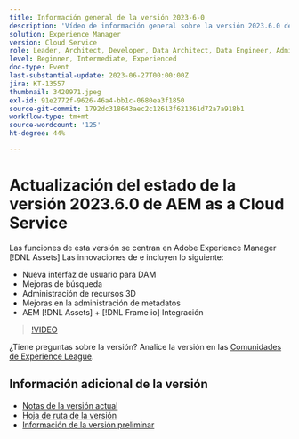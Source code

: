 ```yaml
---
title: Información general de la versión 2023-6-0
description: 'Vídeo de información general sobre la versión 2023.6.0 de Adobe Experience Manager as a Cloud Service Las funciones de esta versión se centran en las innovaciones de Experience Manager Assets AEM e incluyen lo siguiente: Nueva interfaz de usuario para mejoras en la búsqueda de DAM Administración de recursos 3D Administración de metadatos Mejoras de la gestión de recursos 3D [!DNL Assets] + [!DNL Frame io]  Integración'
solution: Experience Manager
version: Cloud Service
role: Leader, Architect, Developer, Data Architect, Data Engineer, Admin, User
level: Beginner, Intermediate, Experienced
doc-type: Event
last-substantial-update: 2023-06-27T00:00:00Z
jira: KT-13557
thumbnail: 3420971.jpeg
exl-id: 91e2772f-9626-46a4-bb1c-0680ea3f1850
source-git-commit: 1792dc318643aec2c12613f621361d72a7a918b1
workflow-type: tm+mt
source-wordcount: '125'
ht-degree: 44%

---
```


# Actualización del estado de la versión 2023.6.0 de AEM as a Cloud Service


Las funciones de esta versión se centran en Adobe Experience Manager [!DNL Assets] Las innovaciones de e incluyen lo siguiente:

* Nueva interfaz de usuario para DAM
* Mejoras de búsqueda
* Administración de recursos 3D
* Mejoras en la administración de metadatos
* AEM [!DNL Assets] + [!DNL Frame io] Integración

>[!VIDEO](https://video.tv.adobe.com/v/3420971/?learn=on)


¿Tiene preguntas sobre la versión?  Analice la versión en las [Comunidades de Experience League](https://adobe.ly/444zA4U).

## Información adicional de la versión

* [Notas de la versión actual](https://experienceleague.adobe.com/docs/experience-manager-cloud-service/content/release-notes/home.html?lang=es)
* [Hoja de ruta de la versión](https://experienceleague.adobe.com/docs/experience-manager-release-information/aem-release-updates/update-releases-roadmap.html?lang=es)
* [Información de la versión preliminar](https://experienceleague.adobe.com/docs/experience-manager-cloud-service/content/release-notes/prerelease.html?lang=es)
